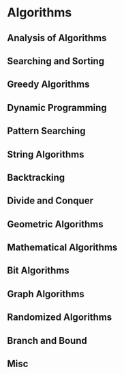 # Algorithms

## Analysis of Algorithms

## Searching and Sorting

## Greedy Algorithms

## Dynamic Programming

## Pattern Searching

## String Algorithms

## Backtracking

## Divide and Conquer

## Geometric Algorithms

## Mathematical Algorithms

## Bit Algorithms

## Graph Algorithms

## Randomized Algorithms

## Branch and Bound

## Misc
